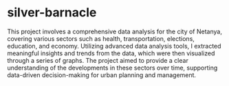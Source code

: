 # silver-barnacle
This project involves a comprehensive data analysis for the city of Netanya, covering various sectors such as health, transportation, elections, education, and economy. Utilizing advanced data analysis tools, I extracted meaningful insights and trends from the data, which were then visualized through a series of graphs. The project aimed to provide a clear understanding of the developments in these sectors over time, supporting data-driven decision-making for urban planning and management.
